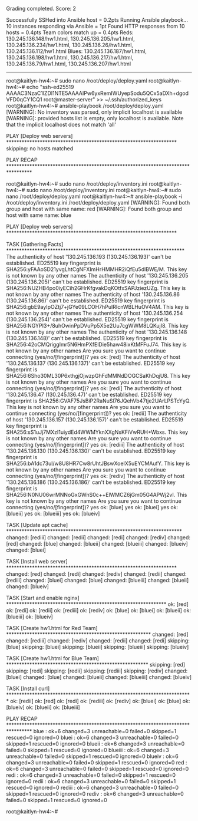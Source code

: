Grading completed. Score: 2

Successfully SSHed into Ansible host = 0.2pts
Running Ansible playbook...
10 instances responding via Ansible = 1pt
Found HTTP responses from 10 hosts = 0.4pts
Team colors match up = 0.4pts 
 Reds:  130.245.136.148/hw1.html, 130.245.136.205/hw1.html, 130.245.136.234/hw1.html, 130.245.136.26/hw1.html, 130.245.136.112/hw1.html 
 Blues:  130.245.136.187/hw1.html, 130.245.136.198/hw1.html, 130.245.136.217/hw1.html, 130.245.136.79/hw1.html, 130.245.136.207/hw1.html

---

root@kaitlyn-hw4:~# sudo nano /root/deploy/deploy.yaml
root@kaitlyn-hw4:~# echo "ssh-ed25519 AAAAC3NzaC1lZDI1NTE5AAAAIPw6yxRemIWUyepSodu5QCx5aDXh+dgodVFD0qCY1CQ1 root@master-server" >> ~/.ssh/authorized_keys
root@kaitlyn-hw4:~# ansible-playbook /root/deploy/deploy.yaml
[WARNING]: No inventory was parsed, only implicit localhost is available
[WARNING]: provided hosts list is empty, only localhost is available. Note that the
implicit localhost does not match 'all'

PLAY [Deploy web servers] ******************************************************************
skipping: no hosts matched

PLAY RECAP *********************************************************************************

root@kaitlyn-hw4:~# sudo nano /root/deploy/inventory.ini
root@kaitlyn-hw4:~# sudo nano /root/deploy/inventory.ini
root@kaitlyn-hw4:~# sudo nano /root/deploy/deploy.yaml
root@kaitlyn-hw4:~# ansible-playbook -i /root/deploy/inventory.ini /root/deploy/deploy.yaml
[WARNING]: Found both group and host with same name: red
[WARNING]: Found both group and host with same name: blue

PLAY [Deploy web servers] ******************************************************************

TASK [Gathering Facts] *********************************************************************
The authenticity of host '130.245.136.193 (130.245.136.193)' can't be established.
ED25519 key fingerprint is SHA256:yFAAoSD21yvgLhtCgNFXImHrHMMHR2iQfEu5dlBWE/M.
This key is not known by any other names
The authenticity of host '130.245.136.205 (130.245.136.205)' can't be established.
ED25519 key fingerprint is SHA256:NUZHB4po0iyECih2GHrKfgvakDqKOtfxSAPJziezUZg.
This key is not known by any other names
The authenticity of host '130.245.136.86 (130.245.136.86)' can't be established.
ED25519 key fingerprint is SHA256:gbE9ayIpOZtj7+jGYe09LCOH7hPuIRIcnWBLHuOV4AM.
This key is not known by any other names
The authenticity of host '130.245.136.254 (130.245.136.254)' can't be established.
ED25519 key fingerprint is SHA256:NGYPI3+/8uhOwinPpDVuPp5X5e2Uu7cgWWM8LQKujI8.
This key is not known by any other names
The authenticity of host '130.245.136.148 (130.245.136.148)' can't be established.
ED25519 key fingerprint is SHA256:42oCMQriggImr5N6HmPXfElDie5haw48ixKtMFFuJ74.
This key is not known by any other names
Are you sure you want to continue connecting (yes/no/[fingerprint])? yes
ok: [red]
The authenticity of host '130.245.136.137 (130.245.136.137)' can't be established.
ED25519 key fingerprint is SHA256:6Sho30ML30P6xthgjOjwzpGhFdMMNdDOGCSaKhDqjU8.
This key is not known by any other names
Are you sure you want to continue connecting (yes/no/[fingerprint])? yes
ok: [redi]
The authenticity of host '130.245.136.47 (130.245.136.47)' can't be established.
ED25519 key fingerprint is SHA256:GVAF75JsBiP2RaNuSl76JQehVb47tje2UArLPSTcYyQ.
This key is not known by any other names
Are you sure you want to continue connecting (yes/no/[fingerprint])? yes
ok: [redii]
The authenticity of host '130.245.136.157 (130.245.136.157)' can't be established.
ED25519 key fingerprint is SHA256:sS1uJj7MXzI1uiydEd4WWMYknXXgNsKFiVwRUH+Wbxs.
This key is not known by any other names
Are you sure you want to continue connecting (yes/no/[fingerprint])? yes
ok: [rediii]
The authenticity of host '130.245.136.130 (130.245.136.130)' can't be established.
ED25519 key fingerprint is SHA256:bA1dc73ul/w8U8HR7Cw8rUhtJBswXoeIX5uEYCMAufY.
This key is not known by any other names
Are you sure you want to continue connecting (yes/no/[fingerprint])? yes
ok: [rediv]
The authenticity of host '130.245.136.186 (130.245.136.186)' can't be established.
ED25519 key fingerprint is SHA256:N0NU06wrMNNoGxGWnS0c++ElWMCZ6jGm05G4APWj2vI.
This key is not known by any other names
Are you sure you want to continue connecting (yes/no/[fingerprint])? yes
ok: [blue]
yes
ok: [bluei]
yes
ok: [blueii]
yes
ok: [blueiii]
yes
ok: [blueiv]

TASK [Update apt cache] ********************************************************************
changed: [rediii]
changed: [redii]
changed: [redi]
changed: [rediv]
changed: [red]
changed: [blue]
changed: [blueii]
changed: [blueiii]
changed: [blueiv]
changed: [bluei]

TASK [Install web server] ******************************************************************
changed: [red]
changed: [redi]
changed: [rediv]
changed: [redii]
changed: [rediii]
changed: [bluei]
changed: [blue]
changed: [blueiii]
changed: [blueii]
changed: [blueiv]

TASK [Start and enable nginx] **************************************************************
ok: [red]
ok: [redi]
ok: [redii]
ok: [rediii]
ok: [rediv]
ok: [blue]
ok: [bluei]
ok: [blueii]
ok: [blueiii]
ok: [blueiv]

TASK [Create hw1.html for Red Team] ********************************************************
changed: [red]
changed: [rediii]
changed: [rediv]
changed: [redii]
changed: [redi]
skipping: [blue]
skipping: [bluei]
skipping: [blueii]
skipping: [blueiii]
skipping: [blueiv]

TASK [Create hw1.html for Blue Team] *******************************************************
skipping: [red]
skipping: [redi]
skipping: [redii]
skipping: [rediii]
skipping: [rediv]
changed: [bluei]
changed: [blue]
changed: [blueii]
changed: [blueiii]
changed: [blueiv]

TASK [Install curl] ************************************************************************
ok: [redii]
ok: [red]
ok: [redi]
ok: [rediii]
ok: [rediv]
ok: [bluei]
ok: [blue]
ok: [blueiv]
ok: [blueii]
ok: [blueiii]

PLAY RECAP *********************************************************************************
blue                       : ok=6    changed=3    unreachable=0    failed=0    skipped=1    rescued=0    ignored=0
bluei                      : ok=6    changed=3    unreachable=0    failed=0    skipped=1    rescued=0    ignored=0
blueii                     : ok=6    changed=3    unreachable=0    failed=0    skipped=1    rescued=0    ignored=0
blueiii                    : ok=6    changed=3    unreachable=0    failed=0    skipped=1    rescued=0    ignored=0
blueiv                     : ok=6    changed=3    unreachable=0    failed=0    skipped=1    rescued=0    ignored=0
red                        : ok=6    changed=3    unreachable=0    failed=0    skipped=1    rescued=0    ignored=0
redi                       : ok=6    changed=3    unreachable=0    failed=0    skipped=1    rescued=0    ignored=0
redii                      : ok=6    changed=3    unreachable=0    failed=0    skipped=1    rescued=0    ignored=0
rediii                     : ok=6    changed=3    unreachable=0    failed=0    skipped=1    rescued=0    ignored=0
rediv                      : ok=6    changed=3    unreachable=0    failed=0    skipped=1    rescued=0    ignored=0

root@kaitlyn-hw4:~#